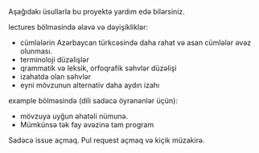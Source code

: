 Aşağıdakı üsullarla bu proyektə yardım edə bilərsiniz.  

lectures bölməsində əlavə və dəyişikliklər:
- cümlələrin Azərbaycan türkcəsində daha rahat və asan cümlələr əvəz olunması.
- terminoloji düzəlişlər
- qrammatik və leksik, orfoqrafik səhvlər düzəlişi
- izahatda olan səhvlər
- eyni mövzunun alternativ daha aydın izahı

example bölməsində (dili sadəcə öyrənənlər üçün):
- mövzuya uyğun əhatəli nümunə.
- Mümkünsə tək fay əvəzinə tam program


 
Sadəcə issue açmaq.
Pul request açmaq və kiçik müzakirə.

